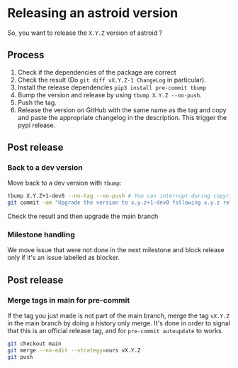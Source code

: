 # Releasing an astroid version

So, you want to release the `X.Y.Z` version of astroid ?

## Process

1. Check if the dependencies of the package are correct
2. Check the result (Do `git diff vX.Y.Z-1 ChangeLog` in particular).
3. Install the release dependencies `pip3 install pre-commit tbump`
4. Bump the version and release by using `tbump X.Y.Z --no-push`.
5. Push the tag.
6. Release the version on GitHub with the same name as the tag and copy and paste the
   appropriate changelog in the description. This trigger the pypi release.

## Post release

### Back to a dev version

Move back to a dev version with `tbump`:

```bash
tbump X.Y.Z+1-dev0 --no-tag --no-push # You can interrupt during copyrite
git commit -am "Upgrade the version to x.y.z+1-dev0 following x.y.z release"
```

Check the result and then upgrade the main branch

### Milestone handling

We move issue that were not done in the next milestone and block release only if it's an
issue labelled as blocker.

## Post release

### Merge tags in main for pre-commit

If the tag you just made is not part of the main branch, merge the tag `vX.Y.Z` in the
main branch by doing a history only merge. It's done in order to signal that this is an
official release tag, and for `pre-commit autoupdate` to works.

```bash
git checkout main
git merge --no-edit --strategy=ours vX.Y.Z
git push
```
